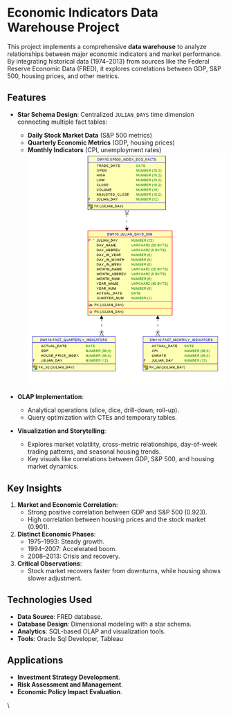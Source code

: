 
# Economic Indicators Data Warehouse Project

This project implements a comprehensive **data warehouse** to analyze relationships between major economic indicators and market performance. By integrating historical data (1974–2013) from sources like the Federal Reserve Economic Data (FRED), it explores correlations between GDP, S&P 500, housing prices, and other metrics.

## Features

- **Star Schema Design**: Centralized `JULIAN_DAYS` time dimension connecting multiple fact tables:
  - **Daily Stock Market Data** (S&P 500 metrics)
  - **Quarterly Economic Metrics** (GDP, housing prices)
  - **Monthly Indicators** (CPI, unemployment rates)
![Data Cube](Data%20cube.png)


- **OLAP Implementation**:
  - Analytical operations (slice, dice, drill-down, roll-up).
  - Query optimization with CTEs and temporary tables.
- **Visualization and Storytelling**:
  - Explores market volatility, cross-metric relationships, day-of-week trading patterns, and seasonal housing trends.
  - Key visuals like correlations between GDP, S&P 500, and housing market dynamics.

## Key Insights

1. **Market and Economic Correlation**:
   - Strong positive correlation between GDP and S&P 500 (0.923).
   - High correlation between housing prices and the stock market (0.901).
2. **Distinct Economic Phases**:
   - 1975–1993: Steady growth.
   - 1994–2007: Accelerated boom.
   - 2008–2013: Crisis and recovery.
3. **Critical Observations**:
   - Stock market recovers faster from downturns, while housing shows slower adjustment.

## Technologies Used

- **Data Source**: FRED database.
- **Database Design**: Dimensional modeling with a star schema.
- **Analytics**: SQL-based OLAP and visualization tools.
- **Tools**: Oracle Sql Developer, Tableau

## Applications

- **Investment Strategy Development**.
- **Risk Assessment and Management**.
- **Economic Policy Impact Evaluation**.

\
